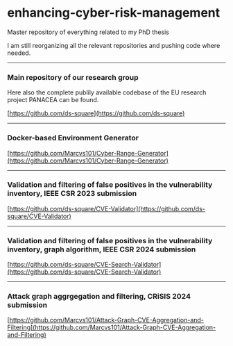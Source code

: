 # enhancing-cyber-risk-management
Master repository of everything related to my PhD thesis

I am still reorganizing all the relevant repositories and pushing code where needed.


***

### Main repository of our research group

Here also the complete publily available codebase of the EU research project PANACEA can be found.

[https://github.com/ds-square](https://github.com/ds-square)


***

### Docker-based Environment Generator

[https://github.com/Marcvs101/Cyber-Range-Generator](https://github.com/Marcvs101/Cyber-Range-Generator)


***

### Validation and filtering of false positives in the vulnerability inventory, IEEE CSR 2023 submission

[https://github.com/ds-square/CVE-Validator](https://github.com/ds-square/CVE-Validator)


***

### Validation and filtering of false positives in the vulnerability inventory, graph algorithm, IEEE CSR 2024 submission

[https://github.com/ds-square/CVE-Search-Validator](https://github.com/ds-square/CVE-Search-Validator)


***

### Attack graph aggrgegation and filtering, CRiSIS 2024 submission

[https://github.com/Marcvs101/Attack-Graph-CVE-Aggregation-and-Filtering](https://github.com/Marcvs101/Attack-Graph-CVE-Aggregation-and-Filtering)
